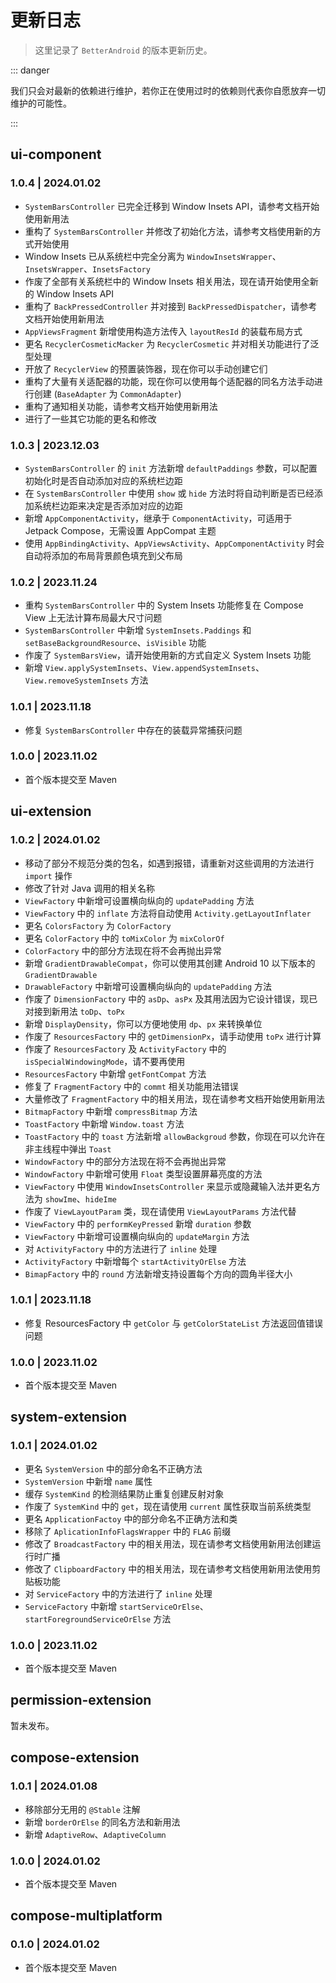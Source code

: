 # 更新日志

> 这里记录了 `BetterAndroid` 的版本更新历史。

::: danger

我们只会对最新的依赖进行维护，若你正在使用过时的依赖则代表你自愿放弃一切维护的可能性。

:::

## ui-component

### 1.0.4 | 2024.01.02 &ensp;<Badge type="tip" text="最新" vertical="middle" />

- `SystemBarsController` 已完全迁移到 Window Insets API，请参考文档开始使用新用法
- 重构了 `SystemBarsController` 并修改了初始化方法，请参考文档使用新的方式开始使用
- Window Insets 已从系统栏中完全分离为 `WindowInsetsWrapper`、`InsetsWrapper`、`InsetsFactory`
- 作废了全部有关系统栏中的 Window Insets 相关用法，现在请开始使用全新的 Window Insets API
- 重构了 `BackPressedController` 并对接到 `BackPressedDispatcher`，请参考文档开始使用新用法
- `AppViewsFragment` 新增使用构造方法传入 `layoutResId` 的装载布局方式
- 更名 `RecyclerCosmeticMacker` 为 `RecyclerCosmetic` 并对相关功能进行了泛型处理
- 开放了 `RecyclerView` 的预置装饰器，现在你可以手动创建它们
- 重构了大量有关适配器的功能，现在你可以使用每个适配器的同名方法手动进行创建 (`BaseAdapter` 为 `CommonAdapter`)
- 重构了通知相关功能，请参考文档开始使用新用法
- 进行了一些其它功能的更名和修改

### 1.0.3 | 2023.12.03 &ensp;<Badge type="warning" text="过旧" vertical="middle" />

- `SystemBarsController` 的 `init` 方法新增 `defaultPaddings` 参数，可以配置初始化时是否自动添加对应的系统栏边距
- 在 `SystemBarsController` 中使用 `show` 或 `hide` 方法时将自动判断是否已经添加系统栏边距来决定是否添加对应的边距
- 新增 `AppComponentActivity`，继承于 `ComponentActivity`，可适用于 Jetpack Compose，无需设置 AppCompat 主题
- 使用 `AppBindingActivity`、`AppViewsActivity`、`AppComponentActivity` 时会自动将添加的布局背景颜色填充到父布局

### 1.0.2 | 2023.11.24 &ensp;<Badge type="warning" text="过旧" vertical="middle" />

- 重构 `SystemBarsController` 中的 System Insets 功能修复在 Compose View 上无法计算布局最大尺寸问题
- `SystemBarsController` 中新增 `SystemInsets.Paddings` 和 `setBaseBackgroundResource`、`isVisible` 功能
- 作废了 `SystemBarsView`，请开始使用新的方式自定义 System Insets 功能
- 新增 `View.applySystemInsets`、`View.appendSystemInsets`、`View.removeSystemInsets` 方法

### 1.0.1 | 2023.11.18 &ensp;<Badge type="warning" text="过旧" vertical="middle" />

- 修复 `SystemBarsController` 中存在的装载异常捕获问题

### 1.0.0 | 2023.11.02 &ensp;<Badge type="warning" text="过旧" vertical="middle" />

- 首个版本提交至 Maven

## ui-extension

### 1.0.2 | 2024.01.02 &ensp;<Badge type="tip" text="最新" vertical="middle" />

- 移动了部分不规范分类的包名，如遇到报错，请重新对这些调用的方法进行 `import` 操作
- 修改了针对 Java 调用的相关名称
- `ViewFactory` 中新增可设置横向纵向的 `updatePadding` 方法
- `ViewFactory` 中的 `inflate` 方法将自动使用 `Activity.getLayoutInflater`
- 更名 `ColorsFactory` 为 `ColorFactory`
- 更名 `ColorFactory` 中的 `toMixColor` 为 `mixColorOf`
- `ColorFactory` 中的部分方法现在将不会再抛出异常
- 新增 `GradientDrawableCompat`，你可以使用其创建 Android 10 以下版本的 `GradientDrawable`
- `DrawableFactory` 中新增可设置横向纵向的 `updatePadding` 方法
- 作废了 `DimensionFactory` 中的 `asDp`、`asPx` 及其用法因为它设计错误，现已对接到新用法 `toDp`、`toPx`
- 新增 `DisplayDensity`，你可以方便地使用 `dp`、`px` 来转换单位
- 作废了 `ResourcesFactory` 中的 `getDimensionPx`，请手动使用 `toPx` 进行计算
- 作废了 `ResourcesFactory` 及 `ActivityFactory` 中的 `isSpecialWindowingMode`，请不要再使用
- `ResourcesFactory` 中新增 `getFontCompat` 方法
- 修复了 `FragmentFactory` 中的 `commt` 相关功能用法错误
- 大量修改了 `FragmentFactory` 中的相关用法，现在请参考文档开始使用新用法
- `BitmapFactory` 中新增 `compressBitmap` 方法
- `ToastFactory` 中新增 `Window.toast` 方法
- `ToastFactory` 中的 `toast` 方法新增 `allowBackgroud` 参数，你现在可以允许在非主线程中弹出 `Toast`
- `WindowFactory` 中的部分方法现在将不会再抛出异常
- `WindowFactory` 中新增可使用 `Float` 类型设置屏幕亮度的方法
- `ViewFactory` 中使用 `WindowInsetsController` 来显示或隐藏输入法并更名方法为 `showIme`、`hideIme`
- 作废了 `ViewLayoutParam` 类，现在请使用 `ViewLayoutParams` 方法代替
- `ViewFactory` 中的 `performKeyPressed` 新增 `duration` 参数
- `ViewFactory` 中新增可设置横向纵向的 `updateMargin` 方法
- 对 `ActivityFactory` 中的方法进行了 `inline` 处理
- `ActivityFactory` 中新增每个 `startActivityOrElse` 方法
- `BimapFactory` 中的 `round` 方法新增支持设置每个方向的圆角半径大小

### 1.0.1 | 2023.11.18 &ensp;<Badge type="warning" text="过旧" vertical="middle" />

- 修复 ResourcesFactory 中 `getColor` 与 `getColorStateList` 方法返回值错误问题

### 1.0.0 | 2023.11.02 &ensp;<Badge type="warning" text="过旧" vertical="middle" />

- 首个版本提交至 Maven

## system-extension

### 1.0.1 | 2024.01.02 &ensp;<Badge type="tip" text="最新" vertical="middle" />

- 更名 `SystemVersion` 中的部分命名不正确方法
- `SystemVersion` 中新增 `name` 属性
- 缓存 `SystemKind` 的检测结果防止重复创建反射对象
- 作废了 `SystemKind` 中的 `get`，现在请使用 `current` 属性获取当前系统类型
- 更名 `ApplicationFactoy` 中的部分命名不正确方法和类
- 移除了 `AplicationInfoFlagsWrapper` 中的 `FLAG` 前缀
- 修改了 `BroadcastFactory` 中的相关用法，现在请参考文档使用新用法创建运行时广播
- 修改了 `ClipboardFactory` 中的相关用法，现在请参考文档使用新用法使用剪贴板功能
- 对 `ServiceFactory` 中的方法进行了 `inline` 处理
- `ServiceFactory` 中新增 `startServiceOrElse`、`startForegroundServiceOrElse` 方法

### 1.0.0 | 2023.11.02 &ensp;<Badge type="warning" text="过旧" vertical="middle" />

- 首个版本提交至 Maven

## permission-extension

暂未发布。

## compose-extension

### 1.0.1 | 2024.01.08 &ensp;<Badge type="tip" text="最新" vertical="middle" />

- 移除部分无用的 `@Stable` 注解
- 新增 `borderOrElse` 的同名方法和新用法
- 新增 `AdaptiveRow`、`AdaptiveColumn`

### 1.0.0 | 2024.01.02 &ensp;<Badge type="warning" text="过旧" vertical="middle" />

- 首个版本提交至 Maven

## compose-multiplatform

### 0.1.0 | 2024.01.02 &ensp;<Badge type="tip" text="最新" vertical="middle" />

- 首个版本提交至 Maven